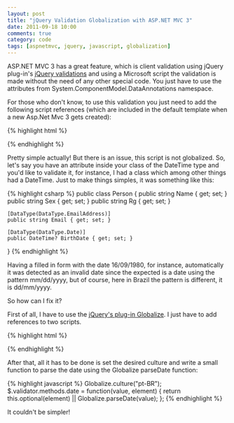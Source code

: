 ```yaml
---
layout: post
title: "jQuery Validation Globalization with ASP.NET MVC 3"
date: 2011-09-18 10:00
comments: true
category: code
tags: [aspnetmvc, jquery, javascript, globalization] 
---
```

ASP.NET MVC 3 has a great feature, which is client validation using jQuery plug-in's [jQuery validations](http://docs.jquery.com/Plugins/Validation) and using a Microsoft script the validation is made without the need of any other special code. You just have to use the attributes from System.ComponentModel.DataAnnotations namespace.
<!-- more --> 
For those who don't know, to use this validation you just need to add the following script references (which are included in the default template when a new Asp.Net Mvc 3 gets created):

{% highlight html %}
<script src="@Url.Content("~/Scripts/jquery.min.js")" type="text/javascript"></script>
<script src="@Url.Content("~/Scripts/jquery.validate.min.js")" type="text/javascript"></script>
<script src="@Url.Content("~/Scripts/jquery.validate.unobtrusive.min.js")" type="text/javascript"></script>
{% endhighlight %}

Pretty simple actually! But there is an issue, this script is not globalized. So, let's say you have an attribute inside your class of the DateTime type and you'd like to validate it, for instance, I had a class which among other things had a DateTime. Just to make things simples, it was something like this:

{% highlight csharp %}
public class Person
{
    public string Name { get; set; }
    public string Sex { get; set; }
    public string Rg { get; set; }

    [DataType(DataType.EmailAddress)]
    public string Email { get; set; }

    [DataType(DataType.Date)]
    public DateTime? BirthDate { get; set; }
}
{% endhighlight %}

Having a filled in form with the date 16/09/1980, for instance, automatically it was detected as an invalid date since the expected is a date using the pattern mm/dd/yyyy, but of course, here in Brazil the pattern is different, it is dd/mm/yyyy.

<script async src="//pagead2.googlesyndication.com/pagead/js/adsbygoogle.js"></script>
<!-- Responsive content -->
<ins class="adsbygoogle"
     style="display:block"
     data-ad-client="ca-pub-1865353648221711"
     data-ad-slot="8499334570"
     data-ad-format="auto"></ins>
<script>
(adsbygoogle = window.adsbygoogle || []).push({});
</script>

So how can I fix it?

First of all, I have to use the [jQuery's plug-in Globalize](https://github.com/jquery/globalize). I just have to add references to two scripts.

{% highlight html %}
<script type="text/javascript" src="@Url.Content("~/Scripts/globalize.js")"></script>
<script type="text/javascript" src="@Url.Content("~/Scripts/cultures/globalize.culture.pt-BR.js")"></script>
{% endhighlight %}

After that, all it has to be done is set the desired culture and write a small function to parse the date using the Globalize parseDate function:

{% highlight javascript %}
Globalize.culture("pt-BR");
$.validator.methods.date = function(value, element) {
    return this.optional(element) || Globalize.parseDate(value);
};
{% endhighlight %}

It couldn't be simpler!

